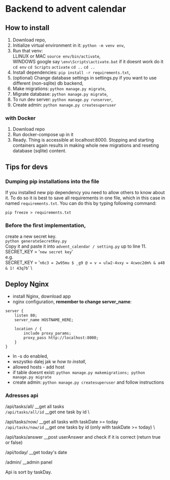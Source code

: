 # Backend to advent calendar

## How to install
1. Download repo, 
2. Initialize virtual environment in it: `python -m venv env`,
3. Run that venv: \
    LLINUX or MAC `source env/bin/activate`, \
    WINDOWS google say `\env\Scripts\activate.bat` if it doesnt work do it `cd env` `cd Scripts` `activate` `cd ..` `cd ..`
4. Install dependencies: `pip install -r requirements.txt`,
5. (optional) Change database settings in settings.py if you want to use different (non-sqlite) db backend, 
6. Make migrations: `python manage.py migrate`,
7. Migrate database: `python manage.py migrate`,
8. To run dev server: `python manage.py runserver`,
9. Create admin: `python manage.py createsuperuser`

### with Docker
1. Download repo
2. Run docker-compose up in it
3. Ready. Thing is accessible at localhost:8000. Stopping and starting containers again results in making whole new migrations and reseting database (sqlite) content. 

## Tips for devs

### Dumping pip installations into the file
If you installed new pip dependency you need to allow others to know about it. To do so it is best to save all requirements
in one file, which in this case in named `requirements.txt`. You can do this by typing following command: 

`pip freeze > requirements.txt`

### Before the first implementation, 
create a new secret key. \
`python generateSecretKey.py` \
Copy it and paste it into `advent_calendar / setting.py` up to line 11. \
SECRET_KEY = '`new secret key`' \
e.g. \
SECRET_KEY = '`n6c3 = 2w95mu $ _g9 @ = v = ulw2-4vxy = 4cwoc2dm% & a48 & 1! 43q7b`' \

## Deploy Nginx
- install Nginx, download app
- nginx configuration, **remember to change server_name**: 
```
server {
    listen 80;
    server_name HOSTNAME_HERE;

    location / {
        include proxy_params;
        proxy_pass http://localhost:8000;
    }
}
```
- ln -s do enabled,
- wszystko dalej jak w *how to install*,
- allowed hosts - add host
- if table doesnt exist: `python manage.py makemigrations; python manage.py migrate`
- create admin: `python manage.py createsuperuser` and follow instructions

### Adresses api
/api/tasks/all/     __get all tasks \
`/api/tasks/all/id`     __get one task by id \

/api/tasks/now/     __get all tasks with taskDate >= today \
`/api/tasks/now/id`    __get one tasks by id (only with taskDate >= today) \

/api/tasks/answer     __post userAnswer and check if it is correct (return true or false)

/api/today/     __get today's date

/admin/     __admin panel

Api is sort by taskDay.
